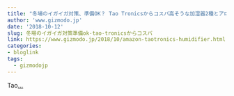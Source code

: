 ```yaml
---
title: "冬場のイガイガ対策、準備OK？ Tao Tronicsからコスパ高そうな加湿器2種とアロマディフューザが登場"
author: 'www.gizmodo.jp'
date: '2018-10-12'
slug: 冬場のイガイガ対策準備ok-tao-tronicsからコスパ
link: https://www.gizmodo.jp/2018/10/amazon-taotronics-humidifier.html
categories:
- bloglink
tags:
  - gizmodojp
---
```


Tao[... <i class="fas fa-external-link-alt"></i>](https://www.gizmodo.jp/2018/10/amazon-taotronics-humidifier.html)

